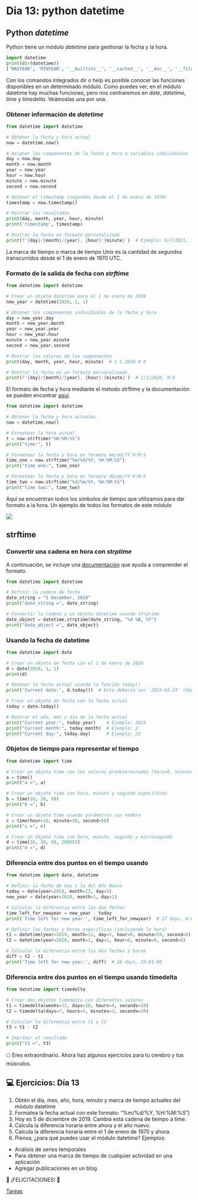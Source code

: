 # Dia 13: python datetime

## Python *datetime*

Python tiene un módulo *datetime* para gestionar la fecha y la hora.

```python
import datetime
print(dir(datetime))
['MAXYEAR', 'MINYEAR', '__builtins__', '__cached__', '__doc__', '__file__', '__loader__', '__name__', '__package__', '__spec__', 'date', 'datetime', 'datetime_CAPI', 'sys', 'time', 'timedelta', 'timezone', 'tzinfo']
```

Con los comandos integrados dir o help es posible conocer las funciones disponibles en un determinado módulo. Como puedes ver, en el módulo datetime hay muchas funciones, pero nos centraremos en *date*, *datetime*, *time* y *timedelta*. Veámoslas una por una.

### Obtener información de *datetime*

```python
from datetime import datetime

# Obtener la fecha y hora actual
now = datetime.now()

# Asignar los componentes de la fecha y hora a variables individuales
day = now.day
month = now.month
year = now.year
hour = now.hour
minute = now.minute
second = now.second

# Obtener el timestamp (segundos desde el 1 de enero de 1970)
timestamp = now.timestamp()

# Mostrar los resultados
print(day, month, year, hour, minute)
print('timestamp', timestamp)

# Mostrar la fecha en formato personalizado
print(f'{day}/{month}/{year}, {hour}:{minute}')  # Ejemplo: 8/7/2021, 7:38

```

La marca de tiempo o marca de tiempo Unix es la cantidad de segundos transcurridos desde el 1 de enero de 1970 UTC.

### Formato de la salida de fecha con *strftime*

```python
from datetime import datetime

# Crear un objeto datetime para el 1 de enero de 2020
new_year = datetime(2020, 1, 1)

# Obtener los componentes individuales de la fecha y hora
day = new_year.day
month = new_year.month
year = new_year.year
hour = new_year.hour
minute = new_year.minute
second = new_year.second

# Mostrar los valores de los componentes
print(day, month, year, hour, minute)  # 1 1 2020 0 0

# Mostrar la fecha en un formato personalizado
print(f'{day}/{month}/{year}, {hour}:{minute}')  # 1/1/2020, 0:0

```

El formato de fecha y hora mediante el método strftime y la documentación se pueden encontrar [aquí](https://strftime.org/).

```python
from datetime import datetime

# Obtener la fecha y hora actuales
now = datetime.now()

# Formatear la hora actual
t = now.strftime("%H:%M:%S")
print("time:", t)

# Formatear la fecha y hora en formato mm/dd/YY H:M:S
time_one = now.strftime("%m/%d/%Y, %H:%M:%S")
print("time one:", time_one)

# Formatear la fecha y hora en formato dd/mm/YY H:M:S
time_two = now.strftime("%d/%m/%Y, %H:%M:%S")
print("time two:", time_two)

```

Aquí se encuentran todos los símbolos de tiempo que utilizamos para dar formato a la hora. Un ejemplo de todos los formatos de este módulo

![](img/dia13.png)

## strftime

### Convertir una cadena en hora con *strptime*

A continuación, se incluye una [documentación](https://www.programiz.com/python-programming/datetime/strptimet) que ayuda a comprender el formato.

```python
from datetime import datetime

# Definir la cadena de fecha
date_string = "5 December, 2019"
print("date_string =", date_string)

# Convertir la cadena a un objeto datetime usando strptime
date_object = datetime.strptime(date_string, "%d %B, %Y")
print("date_object =", date_object)

```

### Usando la fecha de datetime

```python
from datetime import date

# Crear un objeto de fecha con el 1 de enero de 2020
d = date(2020, 1, 1)
print(d)

# Obtener la fecha actual usando la función today()
print('Current date:', d.today())  # Esto debería ser '2023-02-23' (dependiendo de la fecha en la que lo ejecutes)

# Crear un objeto de fecha con la fecha actual
today = date.today()

# Mostrar el año, mes y día de la fecha actual
print("Current year:", today.year)    # Ejemplo: 2023
print("Current month:", today.month)  # Ejemplo: 2
print("Current day:", today.day)      # Ejemplo: 23

```

### Objetos de tiempo para representar el tiempo

```python
from datetime import time

# Crear un objeto time con los valores predeterminados (hora=0, minuto=0, segundo=0)
a = time()
print("a =", a)

# Crear un objeto time con hora, minuto y segundo específicos
b = time(10, 30, 50)
print("b =", b)

# Crear un objeto time usando parámetros con nombre
c = time(hour=10, minute=30, second=50)
print("c =", c)

# Crear un objeto time con hora, minuto, segundo y microsegundo
d = time(10, 30, 50, 200555)
print("d =", d)
```

### Diferencia entre dos puntos en el tiempo usando

```python
from datetime import date, datetime

# Definir la fecha de hoy y la del Año Nuevo
today = date(year=2019, month=12, day=5)
new_year = date(year=2020, month=1, day=1)

# Calcular la diferencia entre las dos fechas
time_left_for_newyear = new_year - today
print('Time left for new year:', time_left_for_newyear)  # 27 days, 0:00:00

# Definir las fechas y horas específicas (incluyendo la hora)
t1 = datetime(year=2019, month=12, day=5, hour=0, minute=59, second=0)
t2 = datetime(year=2020, month=1, day=1, hour=0, minute=0, second=0)

# Calcular la diferencia entre las dos fechas y horas
diff = t2 - t1
print('Time left for new year:', diff)  # 26 days, 23:01:00
```

### Diferencia entre dos puntos en el tiempo usando timedelta

```python
from datetime import timedelta

# Crear dos objetos timedelta con diferentes valores
t1 = timedelta(weeks=12, days=10, hours=4, seconds=20)
t2 = timedelta(days=7, hours=5, minutes=3, seconds=30)

# Calcular la diferencia entre t1 y t2
t3 = t1 - t2

# Imprimir el resultado
print("t3 =", t3)

```

🌕 Eres extraordinario. Ahora haz algunos ejercicios para tu cerebro y tus músculos.

## 💻 Ejercicios: Día 13

1. Obtén el día, mes, año, hora, minuto y marca de tiempo actuales del módulo datetime
2. Formatea la fecha actual con este formato: “%m/%d/%Y, %H:%M:%S”)
3. Hoy es 5 de diciembre de 2019. Cambia esta cadena de tiempo a time.
4. Calcula la diferencia horaria entre ahora y el año nuevo.
5. Calcula la diferencia horaria entre el 1 de enero de 1970 y ahora.
6. Piensa, ¿para qué puedes usar el módulo datetime? Ejemplos:
- Análisis de series temporales
- Para obtener una marca de tiempo de cualquier actividad en una aplicación
- Agregar publicaciones en un blog

🎉 ¡FELICITACIONES! 🎉

[Tareas](laboratorios/tareas.py)